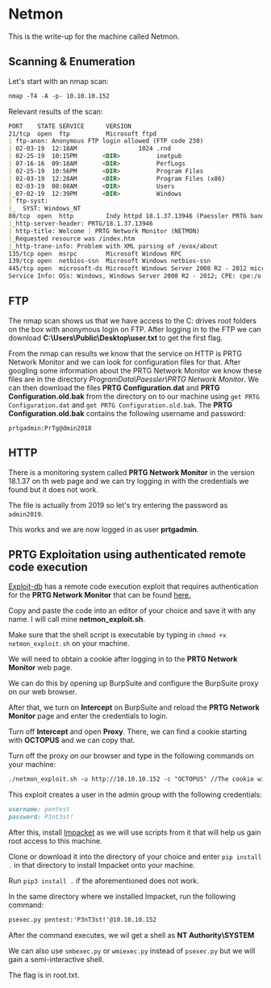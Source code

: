 # Netmon

This is the write-up for the machine called Netmon. 

## Scanning & Enumeration

Let's start with an nmap scan:

```markdown
nmap -T4 -A -p- 10.10.10.152
```

Relevant results of the scan:

```markdown
PORT    STATE SERVICE      VERSION
21/tcp  open  ftp          Microsoft ftpd
| ftp-anon: Anonymous FTP login allowed (FTP code 230)
| 02-03-19  12:18AM                 1024 .rnd
| 02-25-19  10:15PM       <DIR>          inetpub
| 07-16-16  09:18AM       <DIR>          PerfLogs
| 02-25-19  10:56PM       <DIR>          Program Files
| 02-03-19  12:28AM       <DIR>          Program Files (x86)
| 02-03-19  08:08AM       <DIR>          Users
|_07-02-19  12:39PM       <DIR>          Windows
| ftp-syst: 
|_  SYST: Windows_NT
80/tcp  open  http         Indy httpd 18.1.37.13946 (Paessler PRTG bandwidth monitor)
|_http-server-header: PRTG/18.1.37.13946
| http-title: Welcome | PRTG Network Monitor (NETMON)
|_Requested resource was /index.htm
|_http-trane-info: Problem with XML parsing of /evox/about
135/tcp open  msrpc        Microsoft Windows RPC
139/tcp open  netbios-ssn  Microsoft Windows netbios-ssn
445/tcp open  microsoft-ds Microsoft Windows Server 2008 R2 - 2012 microsoft-ds
Service Info: OSs: Windows, Windows Server 2008 R2 - 2012; CPE: cpe:/o:microsoft:windows
```

## FTP 

The nmap scan shows us that we have access to the C: drives root folders on the box with anonymous login on FTP. 
After logging in to the FTP we can download **C:\Users\Public\Desktop\user.txt** to get the first flag.

From the nmap can results we know that the service on HTTP is PRTG Network Monitor and we can look for configuration files for that. 
After googling some information about the PRTG Network Monitor we know these files are in the directory _ProgramData\Paessler\PRTG Network Monitor_.
We can then download the files **PRTG Configuration.dat** and **PRTG Configuration.old.bak** from the directory on to our machine using ```get PRTG Configuration.dat``` and ```get PRTG Configuration.old.bak```.
The **PRTG Configuration.old.bak** contains the following username and password:

```prtgadmin:PrTg@dmin2018```

## HTTP

There is a monitoring system called **PRTG Network Monitor** in the version 18.1.37 on th web page and we can try logging in with the credentials we found but it does not work.

The file is actually from 2019 so let's try entering the password as ```admin2019```.

This works and we are now logged in as user **prtgadmin**.

## PRTG Exploitation using authenticated remote code execution

[Exploit-db](www.exploit-db.com) has a remote code execution exploit that requires authentication for the **PRTG Network Monitor** that can be found [here.](https://www.exploit-db.com/exploits/46527)

Copy and paste the code into an editor of your choice and save it with any name. I will call mine **netmon_exploit.sh**.

Make sure that the shell script is executable by typing in ```chmod +x netmon_exploit.sh``` on your machine.

We will need to obtain a cookie after logging in to the **PRTG Network Monitor** web page. 

We can do this by opening up BurpSuite and configure the BurpSuite proxy on our web browser.

After that, we turn on **Intercept** on BurpSuite and reload the **PRTG Network Monitor** page and enter the credentials to login.

Turn off **Intercept** and open **Proxy**. There, we can find a cookie starting with **OCTOPUS** and we can copy that.

Turn off the proxy on our browser and type in the following commands on your machine:

```markdown
./netmon_exploit.sh -u http://10.10.10.152 -c "OCTOPUS" //The cookie will have a string of characters after OCTOPUS
```

This exploit creates a user in the admin group with the following credentials:

```markdown
username: pentest
password: P3nt3st!
```
After this, install [Impacket](https://github.com/SecureAuthCorp/impacket) as we will use scripts from it that will help us gain root access to this machine.

Clone or download it into the directory of your choice and enter ```pip install .``` in that directory to install Impacket onto your machine. 

Run ```pip3 install .``` if the aforementioned does not work.

In the same directory where we installed Impacket, run the following command:

```markdown
psexec.py pentest:'P3nT3st!'@10.10.10.152
```

After the command executes, we wil get a shell as **NT Authority\SYSTEM** 

We can also use ```smbexec.py``` or ```wmiexec.py``` instead of ```psexec.py``` but we will gain a semi-interactive shell.

The flag is in root.txt.
